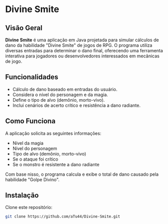 # Divine Smite

## Visão Geral
**Divine Smite** é uma aplicação em Java projetada para simular cálculos de dano da habilidade "Divine Smite" de jogos de RPG. O programa utiliza diversas entradas para determinar o dano final, oferecendo uma ferramenta interativa para jogadores ou desenvolvedores interessados em mecânicas de jogo.

## Funcionalidades
- Cálculo de dano baseado em entradas do usuário.
- Considera o nível do personagem e da magia.
- Define o tipo de alvo (demônio, morto-vivo).
- Inclui cenários de acerto crítico e resistência a dano radiante.

## Como Funciona
A aplicação solicita as seguintes informações:
- Nível da magia
- Nível do personagem
- Tipo de alvo (demônio, morto-vivo)
- Se o ataque foi crítico
- Se o monstro é resistente a dano radiante

Com base nisso, o programa calcula e exibe o total de dano causado pela habilidade "Golpe Divino".

## Instalação
Clone este repositório:
```bash
git clone https://github.com/aTu44/Divine-Smite.git
